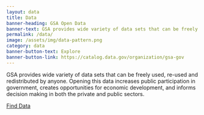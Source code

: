 ```yaml
---
layout: data
title: Data
banner-heading: GSA Open Data
banner-text: GSA provides wide variety of data sets that can be freely used, re-used and redistributed by anyone. Opening this data increases public participation in government, creates opportunities for economic development, and informs decision making in both the private and public sectors.  So please, explore some of our public data--innovate, create, and make sure to give us your feedback.
permalink: /data/
image: /assets/img/data-pattern.png
category: data
banner-button-text: Explore
banner-button-link: https://catalog.data.gov/organization/gsa-gov
---
```


GSA provides wide variety of data sets that can be freely used, re-used and redistributed by anyone. Opening this data increases public participation in government, creates opportunities for economic development, and informs decision making in both the private and public sectors.

[Find Data](https://catalog.data.gov/organization/gsa-gov)
